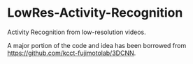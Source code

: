 # LowRes-Activity-Recognition
Activity Recognition from low-resolution videos.

A major portion of the code and idea has been borrowed from https://github.com/kcct-fujimotolab/3DCNN.
